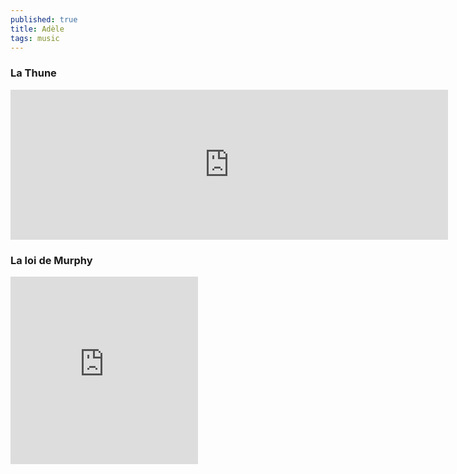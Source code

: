 ```yaml
---
published: true
title: Adèle
tags: music
---
```

### La Thune
<iframe scrolling="no" frameborder="0" allowTransparency="true" src="https://www.deezer.com/plugins/player?format=classic&autoplay=false&playlist=true&width=700&height=350&color=007FEB&layout=dark&size=medium&type=tracks&id=513166232&app_id=1" width="700" height="240"></iframe>

### La loi de Murphy
<iframe scrolling="no" frameborder="0" allowTransparency="true" src="https://www.deezer.com/plugins/player?format=square&autoplay=false&playlist=false&width=300&height=300&color=007FEB&layout=dark&size=medium&type=tracks&id=488041652&app_id=1" width="300" height="300"></iframe>


